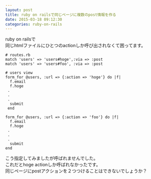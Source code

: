 ```yaml
---
layout: post
title: ruby on railsで同じページに複数のpost情報を作る
date: 2015-03-18 09:12:30
categories: ruby-on-rails
---
```

<!-- {% raw %} -->
<p>ruby on railsで<br>
同じhtmlファイルにひとつのactionしか呼び出されなくて困ってます。</p>

<pre><code># routes.rb
match 'users' =&gt; 'users#hoge',:via =&gt; :post 
match 'users' =&gt; 'users#foo', :via =&gt; :post

# users view
form_for @users, :url =&gt; {:action =&gt; 'hoge'} do |f|
  f.email
  f.hoge
 .
 .
 .      
  submit  
 end 

form_for @users, :url =&gt; {:action =&gt; 'foo'} do |f|
  f.email
  f.hoge
 .
 .
 .      
  submit  
end   
</code></pre>

<p>こう指定してみましたが呼ばれませんでした。<br>
これだとhoge actionしか呼ばれなかったです。<br>
同じページにpostアクションを２つつけることはできないでしょうか？</p>
<!-- {% endraw %} -->
